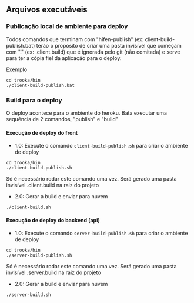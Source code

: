 ## Arquivos executáveis

### Publicação local de ambiente para deploy

Todos comandos que terminam com "hífen-publish" (ex: client-build-publish.bat) terão o propósito de criar uma pasta invisível que começam com "." (ex: .client.build) que é ignorada pelo git (não comitada) e serve para ter a cópia fiel da aplicação para o deploy.

Exemplo

```
cd trooka/bin
./client-build-publish.bat
```


### Build para o deploy

O deploy acontece para o ambiente do heroku. Bata executar uma sequência de 2 comandos, "publish" e "build"

#### Execução de deploy do front

- 1.0: Execute o comando `client-build-publish.sh` para criar o ambiente de deploy
```
cd trooka/bin
./client-build-publish.sh
```
Só é necessário rodar este comando uma vez. Será gerado uma pasta invisível .client.build na raiz do projeto

- 2.0: Gerar a build e enviar para nuvem
```
./client-build.sh
```

#### Execução de deploy do backend (api)

- 1.0: Execute o comando `server-build-publish.sh` para criar o ambiente de deploy
```
cd trooka/bin
./server-build-publish.sh
```
Só é necessário rodar este comando uma vez. Será gerado uma pasta invisível .server.build na raiz do projeto

- 2.0: Gerar a build e enviar para nuvem
```
./server-build.sh
```